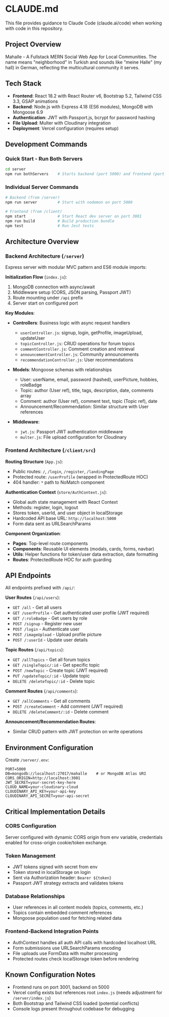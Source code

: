 # CLAUDE.md

This file provides guidance to Claude Code (claude.ai/code) when working with code in this repository.

## Project Overview
Mahalle - A Fullstack MERN Social Web App for Local Communities. The name means "neighborhood" in Turkish and sounds like "meine Halle" (my hall) in German, reflecting the multicultural community it serves.

## Tech Stack
- **Frontend**: React 18.2 with React Router v6, Bootstrap 5.2, Tailwind CSS 3.3, GSAP animations
- **Backend**: Node.js with Express 4.18 (ES6 modules), MongoDB with Mongoose 6.9
- **Authentication**: JWT with Passport.js, bcrypt for password hashing
- **File Upload**: Multer with Cloudinary integration
- **Deployment**: Vercel configuration (requires setup)

## Development Commands

### Quick Start - Run Both Servers
```bash
cd server
npm run bothServers    # Starts backend (port 5000) and frontend (port 3001) concurrently
```

### Individual Server Commands
```bash
# Backend (from /server)
npm run server         # Start with nodemon on port 5000

# Frontend (from /client)
npm start              # Start React dev server on port 3001
npm run build          # Build production bundle
npm test               # Run Jest tests
```

## Architecture Overview

### Backend Architecture (`/server`)
Express server with modular MVC pattern and ES6 module imports:

**Initialization Flow** (`index.js`):
1. MongoDB connection with async/await
2. Middleware setup (CORS, JSON parsing, Passport JWT)
3. Route mounting under `/api` prefix
4. Server start on configured port

**Key Modules**:
- **Controllers**: Business logic with async request handlers
  - `userController.js`: signup, login, getProfile, imageUpload, updateUser
  - `topicController.js`: CRUD operations for forum topics
  - `commentController.js`: Comment creation and retrieval
  - `announcementController.js`: Community announcements
  - `recommendationController.js`: User recommendations

- **Models**: Mongoose schemas with relationships
  - User: userName, email, password (hashed), userPicture, hobbies, roleBadge
  - Topic: author (User ref), title, tags, description, date, comments array
  - Comment: author (User ref), comment text, topic (Topic ref), date
  - Announcement/Recommendation: Similar structure with User references

- **Middleware**:
  - `jwt.js`: Passport JWT authentication middleware
  - `multer.js`: File upload configuration for Cloudinary

### Frontend Architecture (`/client/src`)

**Routing Structure** (`App.js`):
- Public routes: `/`, `/login`, `/register`, `/landingPage`
- Protected route: `/userProfile` (wrapped in ProtectedRoute HOC)
- 404 handler: `*` path to NoMatch component

**Authentication Context** (`store/AuthContext.js`):
- Global auth state management with React Context
- Methods: register, login, logout
- Stores token, userId, and user object in localStorage
- Hardcoded API base URL: `http://localhost:5000`
- Form data sent as URLSearchParams

**Component Organization**:
- **Pages**: Top-level route components
- **Components**: Reusable UI elements (modals, cards, forms, navbar)
- **Utils**: Helper functions for token/user data extraction, date formatting
- **Routes**: ProtectedRoute HOC for auth guarding

## API Endpoints

All endpoints prefixed with `/api/`:

**User Routes** (`/api/users`):
- `GET /all` - Get all users
- `GET /userProfile` - Get authenticated user profile (JWT required)
- `GET /:roleBadge` - Get users by role
- `POST /signup` - Register new user
- `POST /login` - Authenticate user
- `POST /imageUpload` - Upload profile picture
- `POST /:userId` - Update user details

**Topic Routes** (`/api/topics`):
- `GET /allTopics` - Get all forum topics
- `GET /singleTopic/:id` - Get specific topic
- `POST /newTopic` - Create topic (JWT required)
- `PUT /updateTopic/:id` - Update topic
- `DELETE /deleteTopic/:id` - Delete topic

**Comment Routes** (`/api/comments`):
- `GET /allComments` - Get all comments
- `POST /createComment` - Add comment (JWT required)
- `DELETE /deleteComment/:id` - Delete comment

**Announcement/Recommendation Routes**:
- Similar CRUD pattern with JWT protection on write operations

## Environment Configuration

Create `/server/.env`:
```env
PORT=5000
DB=mongodb://localhost:27017/mahalle    # or MongoDB Atlas URI
CORS_ORIGIN=http://localhost:3001
JWT_SECRET=your-secret-key-here
CLOUD_NAME=your-cloudinary-cloud
CLOUDINARY_API_KEY=your-api-key
CLOUDINARY_API_SECRET=your-api-secret
```

## Critical Implementation Details

### CORS Configuration
Server configured with dynamic CORS origin from env variable, credentials enabled for cross-origin cookie/token exchange.

### Token Management
- JWT tokens signed with secret from env
- Token stored in localStorage on login
- Sent via Authorization header: `Bearer ${token}`
- Passport JWT strategy extracts and validates tokens

### Database Relationships
- User references in all content models (topics, comments, etc.)
- Topics contain embedded comment references
- Mongoose population used for fetching related data

### Frontend-Backend Integration Points
- AuthContext handles all auth API calls with hardcoded localhost URL
- Form submissions use URLSearchParams encoding
- File uploads use FormData with multer processing
- Protected routes check localStorage token before rendering

## Known Configuration Notes
- Frontend runs on port 3001, backend on 5000
- Vercel config exists but references root `index.js` (needs adjustment for `/server/index.js`)
- Both Bootstrap and Tailwind CSS loaded (potential conflicts)
- Console logs present throughout codebase for debugging